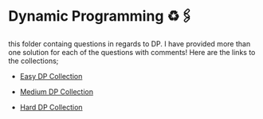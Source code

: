 # Dynamic Programming ♻️🖇️
this folder containg questions in regards to DP. 
I have provided more than one solution for each of the questions with comments! 
Here are the links to the collections;

- [Easy DP Collection](https://leetcode.com/explore/interview/card/top-interview-questions-easy/93/dynamic-programming/)

- [Medium DP Collection](https://leetcode.com/explore/interview/card/top-interview-questions-medium/111/dynamic-programming/)

- [Hard DP Collection](https://leetcode.com/explore/interview/card/top-interview-questions-hard/125/dynamic-programming/)
